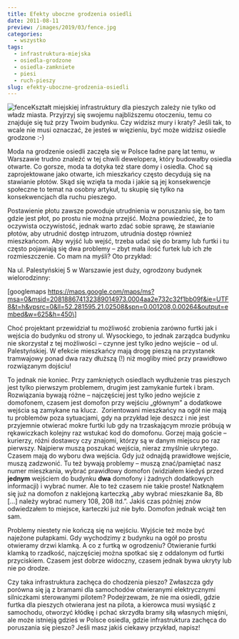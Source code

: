 ```yaml
---
title: Efekty uboczne grodzenia osiedli
date: 2011-08-11
preview: /images/2019/03/fence.jpg
categories:
  - wszystko
tags:
  - infrastruktura-miejska
  - osiedla-grodzone
  - osiedla-zamkniete
  - piesi
  - ruch-pieszy
slug: efekty-uboczne-grodzenia-osiedli
---
```


![fence](https://strefapiesza.files.wordpress.com/2019/03/fence.jpg)Kształt miejskiej infrastruktury dla pieszych zależy nie tylko od władz miasta. Przyjrzyj się swojemu najbliższemu otoczeniu, temu co znajduje się tuż przy Twoim budynku. Czy widzisz mury i kraty? Jeśli tak, to wcale nie musi oznaczać, że jesteś w więzieniu, być może widzisz osiedle grodzone :-)

Moda na grodzenie osiedli zaczęła się w Polsce ładne parę lat temu, w Warszawie trudno znaleźć w tej chwili dewelopera, który budowałby osiedla otwarte. Co gorsze, moda ta dotyka też stare domy i osiedla. Choć są zaprojektowane jako otwarte, ich mieszkańcy często decydują się na stawianie płotów. Skąd się wzięła ta moda i jakie są jej konsekwencje społeczne to temat na osobny artykuł, tu skupię się tylko na konsekwencjach dla ruchu pieszego.

Postawienie płotu zawsze powoduje utrudnienia w poruszaniu się, bo tam gdzie jest płot, po prostu nie można przejść. Można powiedzieć, że to oczywista oczywistość, jednak warto zdać sobie sprawę, że stawianie płotów, aby utrudnić dostęp intruzom, utrudnia dostęp również mieszkańcom. Aby wyjść lub wejść, trzeba udać się do bramy lub furtki i tu często pojawiają się dwa problemy – zbyt mała ilość furtek lub ich złe rozmieszczenie. Co mam na myśli? Oto przykład:

Na ul. Palestyńskiej 5 w Warszawie jest duży, ogrodzony budynek wielorodzinny:

\[googlemaps https://maps.google.com/maps/ms?msa=0&msid=208188674132389014973.0004aa2e732c32f1bb09f&ie=UTF8&t=h&vpsrc=0&ll=52.281595,21.02508&spn=0.001208,0.00264&output=embed&w=625&h=450\]

Choć projektant przewidział tu możliwość zrobienia zarówno furtki jak i wejścia do budynku od strony ul. Wysockiego, to jednak zarządca budynku nie skorzystał z tej możliwości – czynne jest tylko jedno wejście – od ul. Palestyńskiej. W efekcie mieszkańcy mają drogę pieszą na przystanek tramwajowy ponad dwa razy dłuższą (!) niż mogliby mieć przy prawidłowo rozwiązanym dojściu!

To jednak nie koniec. Przy zamkniętych osiedlach wydłużenie tras pieszych jest tylko pierwszym problemem, drugim jest zamykanie furtek i bram. Rozwiązania bywają różne – najczęściej jest tylko jedno wejście z domofonem, czasem jest domofon przy wejściu „głównym” a dodatkowe wejścia są zamykane na klucz.  Zorientowani mieszkańcy na ogół nie mają tu problemów poza sytuacjami, gdy na przykład leje deszcz i nie jest przyjemnie otwierać mokre furtki lub gdy na trzaskającym mrozie próbują w rękawiczkach kolejny raz wstukać kod do domofonu. Gorzej mają goście – kurierzy, różni dostawcy czy znajomi, którzy są w danym miejscu po raz pierwszy. Najpierw muszą poszukać wejścia, nieraz zmyślnie ukrytego. Czasem mają do wyboru dwa wejścia. Gdy już odnajdą prawidłowe wejście, muszą zadzwonić. Tu też bywają problemy – muszą znać/pamiętać nasz numer mieszkania, wybrać prawidłowy domofon (widziałem kiedyś przed **jednym** wejściem do budynku **dwa** domofony i żadnych dodatkowych informacji) i wybrać numer. Ale to też czasem nie takie proste! Natknąłem się już na domofon z naklejoną karteczką „aby wybrać mieszkanie 8a, 8b \[…\] należy wybrać numery 108, 208 itd.”. Jakiś czas później znów odwiedzałem to miejsce, karteczki już nie było. Domofon jednak wciąż ten sam.

Problemy niestety nie kończą się na wejściu. Wyjście też może być najeżone pułapkami. Gdy wychodzimy z budynku na ogół po prostu otwieramy drzwi klamką. A co z furtką w ogrodzeniu? Otwieranie furtki klamką to rzadkość, najczęściej można spotkać się z oddalonym od furtki przyciskiem. Czasem jest dobrze widoczny, czasem jednak bywa ukryty lub nie po drodze.

Czy taka infrastruktura zachęca do chodzenia pieszo? Zwłaszcza gdy porówna się ją z bramami dla samochodów otwieranymi elektrycznymi silniczkami sterowanymi pilotem? Podejrzewam, że nie ma osiedli, gdzie furtka dla pieszych otwierana jest na pilota, a kierowca musi wysiąść z samochodu, otworzyć kłódkę i pchać skrzydła bramy siłą własnych mięśni, ale może istnieją gdzieś w Polsce osiedla, gdzie infrastruktura zachęca do poruszania się pieszo? Jeśli masz jakiś ciekawy przykład, napisz!
